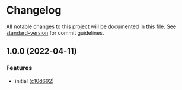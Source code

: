 # Changelog

All notable changes to this project will be documented in this file. See [standard-version](https://github.com/conventional-changelog/standard-version) for commit guidelines.

## 1.0.0 (2022-04-11)


### Features

* initial ([c10d692](https://github.com/Djaler/simple-promise-mock/commit/c10d6921bab718449ddabf5ce773d277565eabc5))
